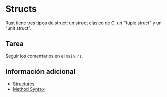 # Structs

Rust tiene tres tipos de struct: un struct clásico de C, un "tuple struct"  y un "unit struct".

## Tarea

Seguir los comentarios en el `main.rs`.

## Información adicional

- [Structures](https://doc.rust-lang.org/book/ch05-01-defining-structs.html)
- [Method Syntax](https://doc.rust-lang.org/book/ch05-03-method-syntax.html)
